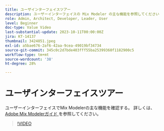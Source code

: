 ```yaml
---
title: ユーザインターフェイスツアー
description: ユーザーインターフェイスの Mix Modeler の主な機能を参照してください。
role: Admin, Architect, Developer, Leader, User
level: Beginner
doc-type: Value Video
last-substantial-update: 2023-10-11T00:00:00Z
jira: KT-14137
thumbnail: 3424851.jpeg
exl-id: a5bae676-2af6-42aa-9cea-49019bf34734
source-git-commit: 345c0c2d7bde403fff55ba25399360f1182900c5
workflow-type: tm+mt
source-wordcount: '38'
ht-degree: 28%

---
```


# ユーザインターフェイスツアー

ユーザーインターフェイスでMix Modelerの主な機能を確認する。 詳しくは、[Adobe Mix Modelerガイド ](https://experienceleague.adobe.com/ja/docs/mix-modeler/using/get-started/workflow) を参照してください。

>[!VIDEO](https://video.tv.adobe.com/v/3452383?learn=on&enablevpops&captions=jpn)

